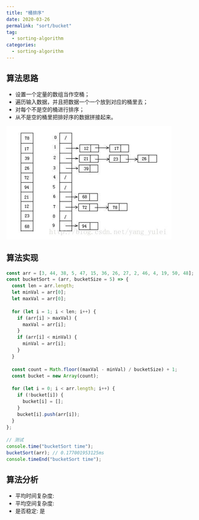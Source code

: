 ```yaml
---
title: "桶排序"
date: 2020-03-26
permalink: "sort/bucket"
tag:
  - sorting-algorithm
categories:
  - sorting-algorithm
---
```


## 算法思路

- 设置一个定量的数组当作空桶；
- 遍历输入数据，并且把数据一个一个放到对应的桶里去；
- 对每个不是空的桶进行排序；
- 从不是空的桶里把排好序的数据拼接起来。

![桶排序](images/bucket_sort.png)

## 算法实现

```js
const arr = [3, 44, 38, 5, 47, 15, 36, 26, 27, 2, 46, 4, 19, 50, 48];
const bucketSort = (arr, bucketSize = 5) => {
  const len = arr.length;
  let minVal = arr[0];
  let maxVal = arr[0];

  for (let i = 1; i < len; i++) {
    if (arr[i] > maxVal) {
      maxVal = arr[i];
    }
    if (arr[i] < minVal) {
      minVal = arr[i];
    }
  }

  const count = Math.floor((maxVal - minVal) / bucketSize) + 1;
  const bucket = new Array(count);

  for (let i = 0; i < arr.length; i++) {
    if (!bucket[i]) {
      bucket[i] = [];
    }
    bucket[i].push(arr[i]);
  }
};

// 测试
console.time("bucketSort time");
bucketSort(arr); // 0.177001953125ms
console.timeEnd("bucketSort time");
```

## 算法分析

- 平均时间复杂度:
- 平均空间复杂度:
- 是否稳定: 是

